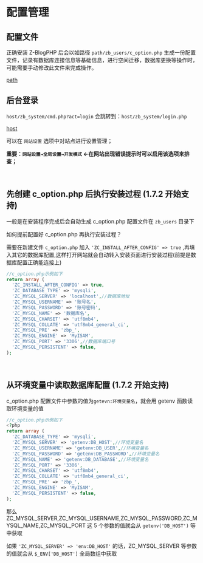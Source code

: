 # 配置管理

## 配置文件

正确安装 Z-BlogPHP 后会以如路径 `path/zb_users/c_option.php` 生成一份配置文件，记录有数据库连接信息等基础信息，进行空间迁移，数据库更换等操作时，可能需要手动修改此文件来完成操作。

[path](terms/path.md ':include')

## 后台登录

`host/zb_system/cmd.php?act=login` 会跳转到：`host/zb_system/login.php`

[host](terms/host.md ':include')

可以在 `网站设置` 选项中对站点进行设置管理；

**重要：`网站设置→全局设置→开发模式` ←在网站出现错误提示时可以启用该选项来排查；**

<br/>

## 先创建 c_option.php 后执行安装过程 (1.7.2 开始支持)

一般是在安装程序完成后会自动生成 c_option.php 配置文件在 `zb_users` 目录下

如何提前配置好 c_option.php 再执行安装过程？ 

需要在新建文件 `c_option.php` 加入 `'ZC_INSTALL_AFTER_CONFIG' => true` ,再填入其它的数据库配置,这样打开网站就会自动转入安装页面进行安装过程(前提是数据库配置正确能连接上)

```php
//c_option.php示例如下
return array (
  'ZC_INSTALL_AFTER_CONFIG' => true,
  'ZC_DATABASE_TYPE' => 'mysqli',
  'ZC_MYSQL_SERVER' => 'localhost',//数据库地址
  'ZC_MYSQL_USERNAME' => '账号名',
  'ZC_MYSQL_PASSWORD' => '账号密码',
  'ZC_MYSQL_NAME' => '数据库名',
  'ZC_MYSQL_CHARSET' => 'utf8mb4',
  'ZC_MYSQL_COLLATE' => 'utf8mb4_general_ci',
  'ZC_MYSQL_PRE' => 'zbp_',
  'ZC_MYSQL_ENGINE' => 'MyISAM',
  'ZC_MYSQL_PORT' => '3306',//数据库端口号
  'ZC_MYSQL_PERSISTENT' => false,
);
```
<br/>

## 从环境变量中读取数据库配置 (1.7.2 开始支持)

c_option.php 配置文件中参数的值为`getevn:环境变量名`，就会用 getenv 函数读取环境变量的值
```php
//c_option.php示例如下
<?php
return array (
  'ZC_DATABASE_TYPE' => 'mysqli',
  'ZC_MYSQL_SERVER' => 'getenv:DB_HOST',//环境变量名
  'ZC_MYSQL_USERNAME' => 'getenv:DB_USER',//环境变量名
  'ZC_MYSQL_PASSWORD' => 'getenv:DB_PASSWORD',//环境变量名
  'ZC_MYSQL_NAME' => 'getenv:DB_DATABASE',//环境变量名
  'ZC_MYSQL_PORT' => '3306',
  'ZC_MYSQL_CHARSET' => 'utf8mb4',
  'ZC_MYSQL_COLLATE' => 'utf8mb4_general_ci',
  'ZC_MYSQL_PRE' => 'zbp_',
  'ZC_MYSQL_ENGINE' => 'MyISAM',
  'ZC_MYSQL_PERSISTENT' => false,
);
```
那么 ZC_MYSQL_SERVER,ZC_MYSQL_USERNAME,ZC_MYSQL_PASSWORD,ZC_MYSQL_NAME,ZC_MYSQL_PORT 这 5 个参数的值就会从 `getenv('DB_HOST')` 等中获取

如果 `'ZC_MYSQL_SERVER' => 'env:DB_HOST'` 的话，ZC_MYSQL_SERVER 等参数的值就会从 `$_ENV['DB_HOST']` 全局数组中获取